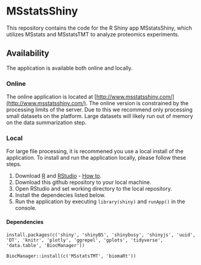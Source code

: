 # MSstatsShiny

This repository contains the code for the R Shiny app MSstatsShiny, which utilizes MSstats and MSstatsTMT to analyze proteomics experiments.

## Availability

The application is available both online and locally.

### Online

The online application is located at [http://www.msstatsshiny.com/](http://www.msstatsshiny.com/). The online version is constrained by the processing limits of the server. Due to this we recommend only processing small datasets on the platform. Large datasets will likely run out of memory on the data summarization step.

### Local

For large file processing, it is recommened you use a local install of the application. To install and run the application locally, please follow these steps.

1. Download [R](https://www.r-project.org/) and [RStudio](https://www.rstudio.com/products/rstudio/download/) - [How to](https://rstudio-education.github.io/hopr/starting.html).
2. Download this github repository to your local machine.
3. Open RStudio and set working directory to the local repository.
4. Install the dependecies listed below.
5. Run the application by executing `library(shiny)` and `runApp()` in the console.

#### Dependencies


  `install.packages(c('shiny', 'shinyBS', 'shinybusy', 'shinyjs', 'uuid', 'DT', 'knitr',
                    'plotly', 'ggrepel', 'gplots', 'tidyverse', 'data.table', 'BiocManager'))`
                    
  `BiocManager::install(c('MSstatsTMT', 'biomaRt'))`



